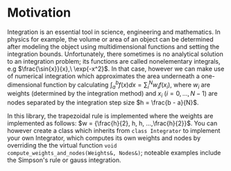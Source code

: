 # Motivation
Integration is an essential tool in science, engineering and mathematics. In physics for example, 
the volume or area of an object can be determined after modeling the object using multidimensional 
functions and setting the integration bounds. Unfortunately, there sometimes is no analytical 
solution to an integration problem; its functions are called nonelementary integrals, e.g 
$\frac{\sin{x}}{x},\ \exp{-x^2}$. In that case, however we can make use of numerical integration 
which approximates the area underneath a one-dimensional function by calculating 
$\int{}_a^b f(x) dx = \sum{}_i^N w_i f(x_i)$, where $w_i$ are weights (determined by the integration 
method) and $x_i$ ($i = 0,..., N-1$) are nodes separated by the integration step size 
$h = \frac{b - a}{N}$.  

In this library, the trapezoidal rule is implemented where the weights are implemented as follows: 
$w = {\frac{h}{2}, h, h, ...,\frac{h}{2}}$. You can however create a class which inherits from 
`class Integrator` to implement your own Integrator, which computes its own weights and nodes by 
overriding the the virtual function `void compute_weights_and_nodes(Weights&, Nodes&)`; 
noteable examples include the Simpson's rule or gauss integration.



